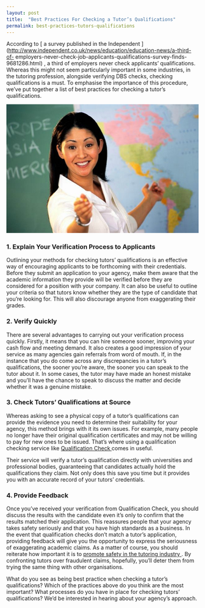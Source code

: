 ```yaml
---
layout: post
title:  "Best Practices For Checking a Tutor’s Qualifications"
permalink: best-practices-tutors-qualifications
---
```

According to [ a survey published in the Independent
](http://www.independent.co.uk/news/education/education-news/a-third-of-
employers-never-check-job-applicants-qualifications-survey-finds-9681286.html)
, a third of employers never check applicants’ qualifications. Whereas this
might not seem particularly important in some industries, in the tutoring
profession, alongside verifying DBS checks, checking qualifications is a must.
To emphasise the importance of this procedure, we’ve put together a list of
best practices for checking a tutor’s qualifications.

<div class="img-holder full-width">
   <img src="/img/blogs/reach-your-full-potential.jpg" alt-text="reach your full potential"/>
</div>

### 1\. Explain Your Verification Process to Applicants

Outlining your methods for checking tutors’ qualifications is an effective way
of encouraging applicants to be forthcoming with their credentials. Before
they submit an application to your agency, make them aware that the academic
information they provide will be verified before they are considered for a
position with your company. It can also be useful to outline your criteria so
that tutors know whether they are the type of candidate that you’re looking
for. This will also discourage anyone from exaggerating their grades.

### 2\. Verify Quickly

There are several advantages to carrying out your verification process
quickly. Firstly, it means that you can hire someone sooner, improving your
cash flow and meeting demand. It also creates a good impression of your
service as many agencies gain referrals from word of mouth. If, in the
instance that you do come across any discrepancies in a tutor’s
qualifications, the sooner you’re aware, the sooner you can speak to the tutor
about it. In some cases, the tutor may have made an honest mistake and you’ll
have the chance to speak to discuss the matter and decide whether it was a
genuine mistake.

### 3\. Check Tutors’ Qualifications at Source

Whereas asking to see a physical copy of a tutor’s qualifications can provide
the evidence you need to determine their suitability for your agency, this
method brings with it its own issues. For example, many people no longer have
their original qualification certificates and may not be willing to pay for
new ones to be issued. That’s where using a qualification checking service
like [ Qualification Check ](http://www.qualificationcheck.com) comes in
useful.

Their service will verify a tutor’s qualification directly with universities
and professional bodies, guaranteeing that candidates actually hold the
qualifications they claim. Not only does this save you time but it provides
you with an accurate record of your tutors’ credentials.

### 4\. Provide Feedback

Once you’ve received your verification from Qualification Check, you should
discuss the results with the candidate even it’s only to confirm that the
results matched their application. This reassures people that your agency
takes safety seriously and that you have high standards as a business. In the
event that qualification checks don’t match a tutor’s application, providing
feedback will give you the opportunity to express the seriousness of
exaggerating academic claims. As a matter of course, you should reiterate how
important it is to [ promote safety in the tutoring industry
](http://www.tutorcruncher.com/safe-tutoring-agency/) . By confronting tutors
over fraudulent claims, hopefully, you’ll deter them from trying the same
thing with other organisations.

What do you see as being best practice when checking a tutor’s qualifications?
Which of the practices above do you think are the most important? What
processes do you have in place for checking tutors’ qualifications? We’d be
interested in hearing about your agency’s approach.

